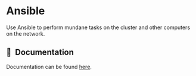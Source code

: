 
# Ansible

Use Ansible to perform mundane tasks on the cluster and other computers on the
network.

## :book:&nbsp; Documentation

Documentation can be found [here].

[here]: http://nicholaswilde.github.io/home-cluster/ansible
